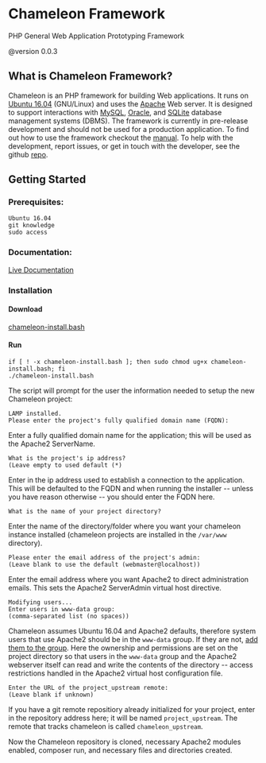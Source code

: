 # Chameleon Framework
PHP General Web Application Prototyping Framework

@version 0.0.3

## What is Chameleon Framework?

Chameleon is an PHP framework for building Web applications. It runs on [Ubuntu
16.04](//www.ubuntu.com) (GNU/Linux) and uses the [Apache](//httpd.apache.org)
Web server. It is designed to support interactions with [MySQL](//www.mysql.com),
[Oracle](//www.oracle.com/database/index.html), and [SQLite](//www.sqlite.org)
database management systems (DBMS). The framework is currently in pre-release
development and should not be used for a production application. To find out
how to use the framework checkout the [manual](/Manual). To help with the
development, report issues, or get in touch with the developer, see the github
[repo](//github.com/not--p/Chameleon).

## Getting Started ##

### Prerequisites:

    Ubuntu 16.04
    git knowledge
    sudo access

### Documentation:

[Live Documentation](http://chameleon.lakonacomputers.com)


### Installation


#### Download
    
[chameleon-install.bash](https://owncloud.lakonacomputers.com/index.php/s/NPH3MreeahR396K)


#### Run

    if [ ! -x chameleon-install.bash ]; then sudo chmod ug+x chameleon-install.bash; fi
    ./chameleon-install.bash

The script will prompt for the user the information needed to setup the new
Chameleon project:

    LAMP installed.
    Please enter the project's fully qualified domain name (FQDN):

Enter a fully qualified domain name for the application; this will be used as
the Apache2 ServerName.

    What is the project's ip address?
    (Leave empty to used default (*)

Enter in the ip address used to establish a connection to the application. This
will be defaulted to the FQDN and when running the installer -- unless you have
reason otherwise -- you should enter the FQDN here.

    What is the name of your project directory?

Enter the name of the directory/folder where you want your chameleon instance
installed (chameleon projects are installed in the `/var/www` directory).

    Please enter the email address of the project's admin:
    (Leave blank to use the default (webmaster@localhost))

Enter the email address where you want Apache2 to direct administration emails.
This sets the Apache2 ServerAdmin virtual host directive.

    Modifying users... 
    Enter users in www-data group:
    (comma-separated list (no spaces))

Chameleon assumes Ubuntu 16.04 and Apache2 defaults, therefore system users that
use Apache2 should be in the `www-data` group. If they are not,
[add them to the group](http://www.howtogeek.com/50787/add-a-user-to-a-group-or-second-group-on-linux/).
Here the ownership and permissions are set on the project directory so that
users in the `www-data` group and the Apache2 webserver itself can read and
write the contents of the directory -- access restrictions handled in the Apache2
virtual host configuration file.

    Enter the URL of the project_upstream remote:
    (Leave blank if unknown)
    
If you have a git remote repositiory already initialized for your project, enter
in the repository address here; it will be named `project_upstream`. The remote
that tracks chameleon is called `chameleon_upstream`.

Now the Chameleon repository is cloned, necessary Apache2 modules enabled,
composer run, and necessary files and directories created.
